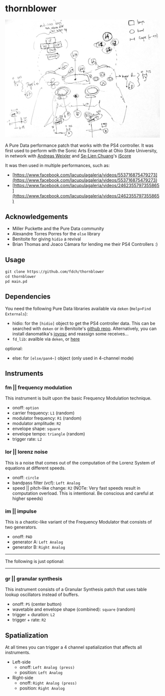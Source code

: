 # thornblower

![ps4-guide](https://raw.githubusercontent.com/fdch/thornblower/master/img/ps4-guide.jpg)

A Pure Data performance patch that works with the PS4 controller. It was first used to perform with the Sonic Arts Ensemble at Ohio State University, in network with [Andreas Weixler](http://avant.mur.at/) and [Se-Lien Chuang](http://avant.mur.at/chuang/index.html)'s [iScore](http://avant.mur.at/research/iScore/index.html)

It was then used in multiple performances, such as:

- [https://www.facebook.com/lacupulagaleria/videos/553716875479273](https://www.facebook.com/lacupulagaleria/videos/553716875479273)
- [https://www.facebook.com/lacupulagaleria/videos/2462355797355865](https://www.facebook.com/lacupulagaleria/videos/2462355797355865)

## Acknowledgements

- Miller Puckette and the Pure Data community
- Alexandre Torres Porres for the `else` library
- Benitoite for giving `hidio` a revival
- Brian Thomas and Joaco Cámara for lending me their PS4 Controllers :)


## Usage

```
git clone https://github.com/fdch/thornblower
cd thornblower
pd main.pd
```

## Dependencies

You need the following Pure Data libraries available via `deken` (`Help>Find Externals`):
- hidio: for the `[hidio]` object to get the PS4 controller data. This can be searched with `deken` or in Benitoite's [github repo](https://github.com/Benitoite/hidio). Alternatively, you can install danomatika's [joyosc](https://github.com/danomatika/joyosc) and reassign some receives... 
- `fd_lib`: availble via `deken`, or [here](https://github.com/fdch/fd_lib)

optional: 
- else: for `[else/pan4~]` object (only used in 4-channel mode)

## Instruments

### fm || frequency modulation

This instrument is built upon the basic Frequency Modulation technique.

- onoff: `option`
- carrier frequency: `L1` (random)
- modulator frequency: `R1` (random)
- modulator amplitude: `R2`
- envelope shape: `square`
- envelope tempo: `triangle` (random)
- trigger rate: `L2`


### lor || lorenz noise

This is a noise that comes out of the computation of the Lorenz System of equations at different speeds.

- onoff: `circle`
- bandpass filter (vcf): `Left Analog`
- speed || pitch-like change: `R2` (NOTe: Very fast speeds result in computation overload. This is intentional. Be conscious and careful at higher speeds)

### im || impulse

This is a chaotic-like variant of the Frequency Modulator that consists of two generators.

- onoff: `PAD`
- generator A: `Left Analog`
- generator B: `Right Analog`

---

The following is just optional:

---

### gr || granular synthesis

This instrument consists of a Granular Synthesis patch that uses table lookup oscillators instead of buffers.

- onoff: `PS` (center button)
- wavetable and envelope shape (combined): `square` (random)
- trigger + duration: `L2`
- trigger + rate: `R2`


## Spatialization

At all times you can trigger a 4 channel spatialization that affects all instruments.

- Left-side
    - onoff: `Left Analog (press)`
    - position: `Left Analog`
- Right-side 
    - onoff: `Right Analog (press)`
    - position: `Right Analog`

